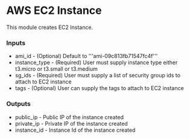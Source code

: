 # AWS EC2 Instance

This module creates EC2 Instance.

### Inputs

* ami_id - (Optional) Default to '''ami-09c813fb71547fc4f'''
* instance_type - (Required) User must supply instance type either t3.micro or t3.small or t3.medium
* sg_ids - (Required) User must supply a list of security group ids to attach to EC2 instance
* tags - (Optional) User can supply the tags to attach to EC2 instance

### Outputs

* public_ip - Public IP of the instance created
* private_ip - Private IP of the instance created
* instance_id - Instance Id of the instance created